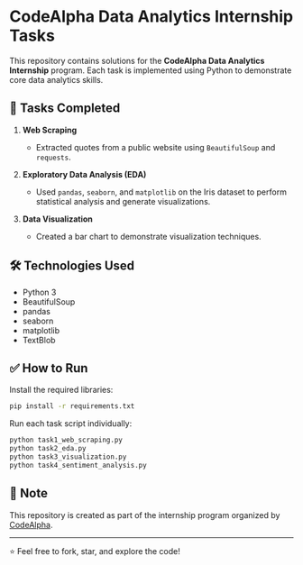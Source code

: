 # CodeAlpha Data Analytics Internship Tasks

This repository contains solutions for the **CodeAlpha Data Analytics Internship** program. Each task is implemented using Python to demonstrate core data analytics skills.

## 📁 Tasks Completed

1. **Web Scraping**
   - Extracted quotes from a public website using `BeautifulSoup` and `requests`.

2. **Exploratory Data Analysis (EDA)**
   - Used `pandas`, `seaborn`, and `matplotlib` on the Iris dataset to perform statistical analysis and generate visualizations.

3. **Data Visualization**
   - Created a bar chart to demonstrate visualization techniques.



## 🛠️ Technologies Used

- Python 3
- BeautifulSoup
- pandas
- seaborn
- matplotlib
- TextBlob

## ✅ How to Run

Install the required libraries:

```bash
pip install -r requirements.txt
```

Run each task script individually:

```bash
python task1_web_scraping.py
python task2_eda.py
python task3_visualization.py
python task4_sentiment_analysis.py
```

## 📌 Note

This repository is created as part of the internship program organized by [CodeAlpha](https://www.codealpha.tech).

---

⭐ Feel free to fork, star, and explore the code!
